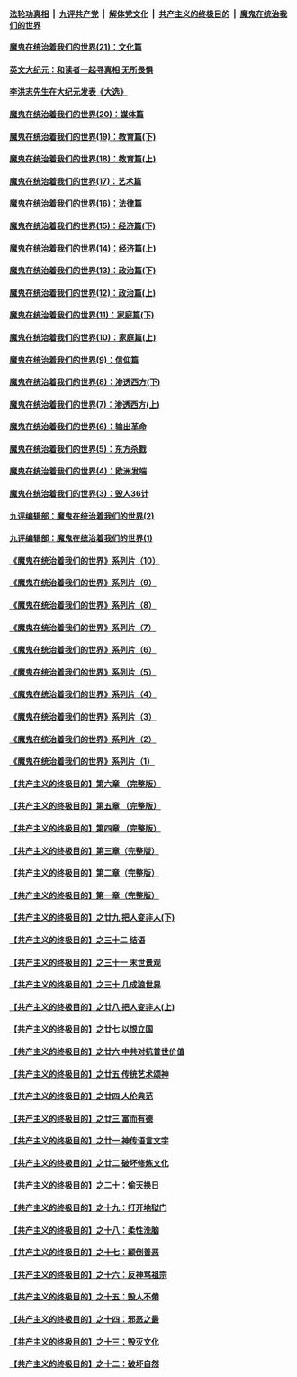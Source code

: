 ####  [法轮功真相](../../../../basic/blob/master/README.md?t=01291331) &nbsp;|&nbsp; [九评共产党](../../../../9ping.md/blob/master/README.md?t=01291331) &nbsp;|&nbsp; [解体党文化](../../../../jtdwh.md/blob/master/README.md?t=01291331)  &nbsp;|&nbsp; [共产主义的终极目的](../../../../gczydzjmd.md/blob/master/README.md?t=01291331) &nbsp;|&nbsp; [魔鬼在统治我们的世界](../../../../mgztzwmdsj.md/blob/master/README.md?t=01291331) 

#### [魔鬼在统治着我们的世界(21)：文化篇](../pages/nsc422/n10597706.md?t=01291331) 

#### [英文大纪元：和读者一起寻真相 无所畏惧](../pages/nsc422/n12542027.md?t=01291331) 

#### [李洪志先生在大纪元发表《大选》](../pages/nsc422/n12534746.md?t=01291331) 

#### [魔鬼在统治着我们的世界(20)：媒体篇](../pages/nsc422/n10586579.md?t=01291331) 

#### [魔鬼在统治着我们的世界(19)：教育篇(下)](../pages/nsc422/n10564808.md?t=01291331) 

#### [魔鬼在统治着我们的世界(18)：教育篇(上)](../pages/nsc422/n10526970.md?t=01291331) 

#### [魔鬼在统治着我们的世界(17)：艺术篇](../pages/nsc422/n10499093.md?t=01291331) 

#### [魔鬼在统治着我们的世界(16)：法律篇](../pages/nsc422/n10485969.md?t=01291331) 

#### [魔鬼在统治着我们的世界(15)：经济篇(下)](../pages/nsc422/n10469975.md?t=01291331) 

#### [魔鬼在统治着我们的世界(14)：经济篇(上)](../pages/nsc422/n10457370.md?t=01291331) 

#### [魔鬼在统治着我们的世界(13)：政治篇(下)](../pages/nsc422/n10448270.md?t=01291331) 

#### [魔鬼在统治着我们的世界(12)：政治篇(上)](../pages/nsc422/n10444576.md?t=01291331) 

#### [魔鬼在统治着我们的世界(11)：家庭篇(下)](../pages/nsc422/n10440961.md?t=01291331) 

#### [魔鬼在统治着我们的世界(10)：家庭篇(上)](../pages/nsc422/n10435448.md?t=01291331) 

#### [魔鬼在统治着我们的世界(9)：信仰篇](../pages/nsc422/n10432159.md?t=01291331) 

#### [魔鬼在统治着我们的世界(8)：渗透西方(下)](../pages/nsc422/n10429603.md?t=01291331) 

#### [魔鬼在统治着我们的世界(7)：渗透西方(上)](../pages/nsc422/n10426013.md?t=01291331) 

#### [魔鬼在统治着我们的世界(6)：输出革命](../pages/nsc422/n10421536.md?t=01291331) 

#### [魔鬼在统治着我们的世界(5)：东方杀戮](../pages/nsc422/n10417707.md?t=01291331) 

#### [魔鬼在统治着我们的世界(4)：欧洲发端](../pages/nsc422/n10414890.md?t=01291331) 

#### [魔鬼在统治着我们的世界(3)：毁人36计](../pages/nsc422/n10411583.md?t=01291331) 

#### [九评编辑部：魔鬼在统治着我们的世界(2)](../pages/nsc422/n10410036.md?t=01291331) 

#### [九评编辑部：魔鬼在统治着我们的世界(1)](../pages/nsc422/n10406825.md?t=01291331) 

#### [《魔鬼在统治着我们的世界》系列片（10）](../pages/nsc422/n12292670.md?t=01291331) 

#### [《魔鬼在统治着我们的世界》系列片（9）](../pages/nsc422/n12290859.md?t=01291331) 

#### [《魔鬼在统治着我们的世界》系列片（8）](../pages/nsc422/n12287445.md?t=01291331) 

#### [《魔鬼在统治着我们的世界》系列片（7）](../pages/nsc422/n12283425.md?t=01291331) 

#### [《魔鬼在统治着我们的世界》系列片（6）](../pages/nsc422/n12282314.md?t=01291331) 

#### [《魔鬼在统治着我们的世界》系列片（5）](../pages/nsc422/n12281419.md?t=01291331) 

#### [《魔鬼在统治着我们的世界》系列片（4）](../pages/nsc422/n12274024.md?t=01291331) 

#### [《魔鬼在统治着我们的世界》系列片（3）](../pages/nsc422/n12271322.md?t=01291331) 

#### [《魔鬼在统治着我们的世界》系列片（2）](../pages/nsc422/n12269049.md?t=01291331) 

#### [《魔鬼在统治着我们的世界》系列片（1）](../pages/nsc422/n12267575.md?t=01291331) 

#### [【共产主义的终极目的】第六章 （完整版）](../pages/nsc422/n11428913.md?t=01291331) 

#### [【共产主义的终极目的】第五章 （完整版）](../pages/nsc422/n11428912.md?t=01291331) 

#### [【共产主义的终极目的】第四章 （完整版）](../pages/nsc422/n11428907.md?t=01291331) 

#### [【共产主义的终极目的】第三章（完整版）](../pages/nsc422/n11428848.md?t=01291331) 

#### [【共产主义的终极目的】第二章（完整版）](../pages/nsc422/n11428831.md?t=01291331) 

#### [【共产主义的终极目的】第一章（完整版）](../pages/nsc422/n11417651.md?t=01291331) 

#### [【共产主义的终极目的】之廿九 把人变非人(下)](../pages/nsc422/n11344140.md?t=01291331) 

#### [【共产主义的终极目的】之三十二 结语](../pages/nsc422/n11360535.md?t=01291331) 

#### [【共产主义的终极目的】之三十一 末世景观](../pages/nsc422/n11351129.md?t=01291331) 

#### [【共产主义的终极目的】之三十 几成狼世界](../pages/nsc422/n11348280.md?t=01291331) 

#### [【共产主义的终极目的】之廿八 把人变非人(上)](../pages/nsc422/n11340492.md?t=01291331) 

#### [【共产主义的终极目的】之廿七 以恨立国](../pages/nsc422/n11336944.md?t=01291331) 

#### [【共产主义的终极目的】之廿六 中共对抗普世价值](../pages/nsc422/n11324785.md?t=01291331) 

#### [【共产主义的终极目的】之廿五 传统艺术颂神](../pages/nsc422/n11296396.md?t=01291331) 

#### [【共产主义的终极目的】之廿四 人伦典范](../pages/nsc422/n11296397.md?t=01291331) 

#### [【共产主义的终极目的】之廿三 富而有德](../pages/nsc422/n11283598.md?t=01291331) 

#### [【共产主义的终极目的】之廿一 神传语言文字](../pages/nsc422/n11263265.md?t=01291331) 

#### [【共产主义的终极目的】之廿二 破坏修炼文化](../pages/nsc422/n11245728.md?t=01291331) 

#### [【共产主义的终极目的】之二十：偷天换日](../pages/nsc422/n11238846.md?t=01291331) 

#### [【共产主义的终极目的】之十九：打开地狱门](../pages/nsc422/n11206376.md?t=01291331) 

#### [【共产主义的终极目的】之十八：柔性洗脑](../pages/nsc422/n11199994.md?t=01291331) 

#### [【共产主义的终极目的】之十七：颠倒善恶](../pages/nsc422/n11179782.md?t=01291331) 

#### [【共产主义的终极目的】之十六：反神骂祖宗](../pages/nsc422/n11166798.md?t=01291331) 

#### [【共产主义的终极目的】之十五：毁人不倦](../pages/nsc422/n11166792.md?t=01291331) 

#### [【共产主义的终极目的】之十四：邪恶之最](../pages/nsc422/n11150249.md?t=01291331) 

#### [【共产主义的终极目的】之十三：毁灭文化](../pages/nsc422/n11135227.md?t=01291331) 

#### [【共产主义的终极目的】之十二：破坏自然](../pages/nsc422/n11135214.md?t=01291331) 

